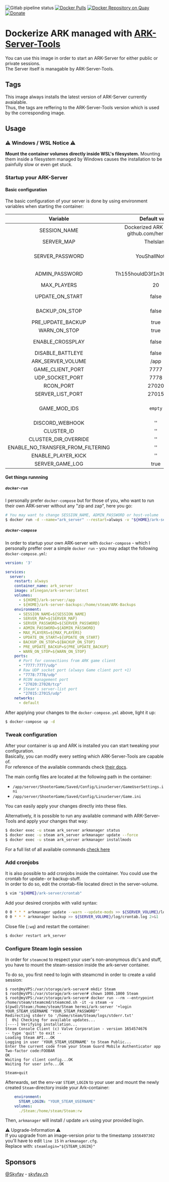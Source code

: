 ![Gitlab pipeline status](https://img.shields.io/gitlab/pipeline-status/hermsi1337/docker-ark-server?branch=master&style=flat-square)
[![Docker Pulls](https://img.shields.io/docker/pulls/hermsi/ark-server?label=hub.docker.com%20pulls&style=flat-square)](https://hub.docker.com/r/hermsi/ark-server)
[![Docker Repository on Quay](https://img.shields.io/badge/Quay.io-Repository-blue)](https://quay.io/repository/hermsi1337/ark-server)
[![Donate](https://img.shields.io/badge/Donate-PayPal-blue.svg)](https://www.paypal.com/cgi-bin/webscr?cmd=_s-xclick&hosted_button_id=T85UYT37P3YNJ&source=url)

# Dockerize ARK managed with [ARK-Server-Tools](https://github.com/arkmanager/ark-server-tools)

You can use this image in order to start an ARK-Server for either public or private sessions.   
The Server itself is managable by ARK-Server-Tools.

## Tags

This image always installs the latest version of ARK-Server currently avaialable.   
Thus, the tags are reffering to the ARK-Server-Tools version which is used by the corresponding image.

## Usage

### ⚠️ Windows / WSL Notice ⚠️

**Mount the container volumes directly inside WSL's filesystem.** Mounting them inside a filesystem managed by Windows causes the installation to be painfully slow or even get stuck.

### Startup your ARK-Server

#### Basic configuration

The basic configuration of your server is done by using environment variables when starting the container:

| Variable | Default value | Explanation |
|:-----------------:|:----------------------------------------------:|:------------------------------------------------------------------------------------------------------------------------------------:|
| SESSION_NAME | Dockerized ARK Server by github.com/hermsi1337 | The name of your ARK-session which is visible in game when searching for servers |
| SERVER_MAP | TheIsland | Desired map you want to play |
| SERVER_PASSWORD | YouShallNotPass | Server password which is required to join your session. (overwrite with empty string if you want to disable password authentication) |
| ADMIN_PASSWORD | Th155houldD3f1n3tlyB3Chang3d | Admin-password in order to access the admin console of ARK |
| MAX_PLAYERS | 20 | Maximum number of players to join your session |
| UPDATE_ON_START | false | Whether you want to update the ARK-server upon startup or not |
| BACKUP_ON_STOP | false | Create a backup before gracefully stopping the ARK-server |
| PRE_UPDATE_BACKUP | true | Create a backup before updating ARK-server |
| WARN_ON_STOP | true | Broadcast a warning upon graceful shutdown |
| ENABLE_CROSSPLAY | false | Enable crossplay. When enabled battleye should be disabled as it likes to disconnect epic players |
| DISABLE_BATTLEYE | false | Disable Battleye protection |
| ARK_SERVER_VOLUME | /app | Path where the server-files are stored |
| GAME_CLIENT_PORT | 7777 | Exposed game-client port |
| UDP_SOCKET_PORT | 7778 | Raw UDP socket port (always Game client port +1) |
| RCON_PORT | 27020 | Exposed RCON port |
| SERVER_LIST_PORT | 27015 | Exposed server-list port |
| GAME_MOD_IDS | `empty` |  Additional game-mods you want to install, seperated by comma. (e.g. GAME_MOD_IDS=487516323,487516324,487516325) |
| DISCORD_WEBHOOK | '' | Used to broadcast the server status |
| CLUSTER_ID | '' | Used to connect multible servers together |
| CLUSTER_DIR_OVERRIDE | '' | Used to override the cluster shared directory |
| ENABLE_NO_TRANSFER_FROM_FILTERING | '' | Used to disable transfer from filterring |
| ENABLE_PLAYER_KICK | '' | Enable / Disable player kick |
| SERVER_GAME_LOG | true | enables game logs |
#### Get things runnning

##### `docker-run`

I personally prefer `docker-compose` but for those of you, who want to run their own ARK-server without any "zip and zap", here you go:
```bash
# You may want to change SESSION_NAME, ADMIN_PASSWORD or host-volume
$ docker run -d --name="ark_server" --restart=always -v "${HOME}/ark-server:/app" -e SESSION_NAME="Awesome ARK is awesome" -e ADMIN_PASSWORD="FooB4r" afinegan/ark-server:latest
```

##### `docker-compose`

In order to startup your own ARK-server with `docker-compose` - which I personally preffer over a simple `docker run` - you may adapt the following `docker-compose.yml`:
```yml
version: '3'

services:
  server:
    restart: always
    container_name: ark_server
    image: afinegan/ark-server:latest
    volumes:
      - ${HOME}/ark-server:/app
      - ${HOME}/ark-server-backups:/home/steam/ARK-Backups
    environment:
      - SESSION_NAME=${SESSION_NAME}
      - SERVER_MAP=${SERVER_MAP}
      - SERVER_PASSWORD=${SERVER_PASSWORD}
      - ADMIN_PASSWORD=${ADMIN_PASSWORD}
      - MAX_PLAYERS=${MAX_PLAYERS}
      - UPDATE_ON_START=${UPDATE_ON_START}
      - BACKUP_ON_STOP=${BACKUP_ON_STOP}
      - PRE_UPDATE_BACKUP=${PRE_UPDATE_BACKUP}
      - WARN_ON_STOP=${WARN_ON_STOP}
    ports:
      # Port for connections from ARK game client
      - "7777:7777/udp"
      # Raw UDP socket port (always Game client port +1)
      - "7778:7778/udp"
      # RCON management port
      - "27020:27020/tcp"
      # Steam's server-list port
      - "27015:27015/udp"
    networks:
      - default
```

After applying your changes to the `docker-compose.yml` above, light it up:
```bash
$ docker-compose up -d
```

### Tweak configuration

After your container is up and ARK is installed you can start tweaking your configuration.   
Basically, you can modify every setting which ARK-Server-Tools are capable of.   
For reference of the available commands check [their docs](https://github.com/FezVrasta/ark-server-tools#configuration).   

The main config files are located at the following path in the container:

* `/app/server/ShooterGame/Saved/Config/LinuxServer/GameUserSettings.ini`   
* `/app/server/ShooterGame/Saved/Config/LinuxServer/Game.ini`

You can easily apply your changes directly into these files.

Alternatively, it is possible to run any available command with ARK-Server-Tools and apply your changes that way:

```bash
$ docker exec -u steam ark_server arkmanager status
$ docker exec -u steam ark_server arkmanager update --force
$ docker exec -u steam ark_server arkmanager installmods
```

For a full list of all available commands [check here](https://github.com/FezVrasta/ark-server-tools#commands-acting-on-instances)

### Add cronjobs

It is also possible to add cronjobs inside the cointainer. You could use the crontab for update- or backup-stuff.   
In order to do so, edit the crontab-file located direct in the server-volume.

```bash
$ vim "${HOME}/ark-server/crontab"
```

Add your desired cronjobs with valid syntax:

```bash
0 0 * * * arkmanager update --warn --update-mods >> ${SERVER_VOLUME}/log/crontab.log 2>&1
0 0 * * * arkmanager backup >> ${SERVER_VOLUME}/log/crontab.log 2>&1
````

Close file (`:wq`) and restart the container:

```bash
$ docker restart ark_server
```

### Configure Steam login session
  
In order for `steamcmd` to respect your user's non-anonymous dlc's and stuff, you have to mount the steam-session inside the ark-server container.

To do so, you first need to login with steamcmd in order to create a valid session:

```shell
$ root@myVPS:/var/storage/ark-server# mkdir Steam
$ root@myVPS:/var/storage/ark-server# chown 1000.1000 Steam
$ root@myVPS:/var/storage/ark-server# docker run --rm --entrypoint /home/steam/steamcmd/steamcmd.sh -it -u steam -v $(pwd)/Steam:/home/steam/Steam hermsi/ark-server '+login YOUR_STEAM_USERNAME "YOUR_STEAM_PASSWORD"'
Redirecting stderr to '/home/steam/Steam/logs/stderr.txt'
[  0%] Checking for available updates...
[----] Verifying installation...
Steam Console Client (c) Valve Corporation - version 1654574676
-- type 'quit' to exit --
Loading Steam API...OK
Logging in user 'YOUR_STEAM_USERNAME' to Steam Public...
Enter the current code from your Steam Guard Mobile Authenticator app
Two-factor code:FOOBAR
OK
Waiting for client config...OK
Waiting for user info...OK

Steam>quit
```

Afterwards, set the env-var `STEAM_LOGIN` to your user and mount the newly created `Steam`-directory inside your Ark-container:

```yaml
    environment:
      STEAM_LOGIN: "YOUR_STEAM_USERNAME"
    volumes:
      ./Steam:/home/steam/Steam:rw
```

Then, `arkmanager` will install / update `ark` using your provided login.

⚠️ Upgrade-Information ⚠️    
If you upgrade from an image-version prior to the timestamp `1656497302` you'll have to edit `line 15` in `arkmanager.cfg`.  
Replace with: `steamlogin="${STEAM_LOGIN}"`

## Sponsors

[@Skyfay](https://github.com/Skyfay) - [skyfay.ch](https://skyfay.ch)
